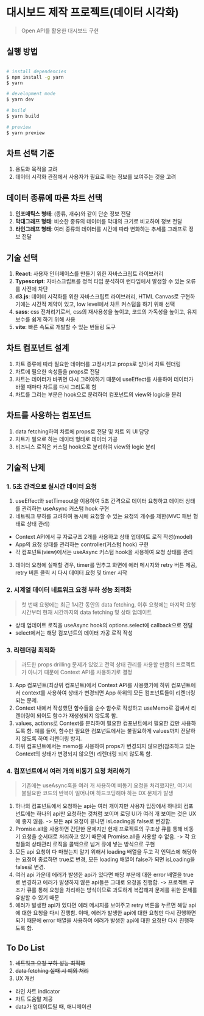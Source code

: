 # 대시보드 제작 프로젝트(데이터 시각화)

> Open API를 활용한 대시보드 구현

## 실행 방법

```bash

# install dependencies
$ npm install -g yarn
$ yarn

# development mode
$ yarn dev

# build
$ yarn build

# preview
$ yarn preview
```

## 차트 선택 기준

1. 용도와 목적을 고려
2. 데이터 시각화 관점에서 사용자가 필요로 하는 정보를 보여주는 것을 고려

## 데이터 종류에 따른 차트 선택

1. **인포매틱스 형태**: (종류, 개수)와 같이 단순 정보 전달
2. **막대그래프 형태**: 비슷한 종류의 데이터를 막대의 크기로 비교하여 정보 전달
3. **라인그래프 형태**: 여러 종류의 데이터를 시간에 따라 변화하는 추세를 그래프로 정보 전달

## 기술 선택

1. **React**: 사용자 인터페이스를 만들기 위한 자바스크립트 라이브러리
2. **Typescript**: 자바스크립트를 정적 타입 분석하여 런타임에서 발생할 수 있는 오류를 사전에 차단
3. **d3.js**: 데이터 시각화를 위한 자바스크립트 라이브러리, HTML Canvas로 구현하기에는 시간적 제약이 있고, low level에서 차트 커스텀을 하기 위해 선택
4. **sass**: css 전처리기로서, css의 재사용성을 높이고, 코드의 가독성을 높이고, 유지보수를 쉽게 하기 위해 사용
5. **vite**: 빠른 속도로 개발할 수 있는 번들링 도구

## 차트 컴포넌트 설계

1. 차트 종류에 따라 필요한 데이터를 고정시키고 props로 받아서 차트 렌더링
2. 차트에 필요한 속성들을 props로 전달
3. 차트는 데이터가 바뀌면 다시 그려야하기 때문에 useEffect를 사용하여 데이터가 바뀔 때마다 차트를 다시 그리도록 함
4. 차트를 그리는 부분은 hook으로 분리하여 컴포넌트의 view와 logic을 분리

## 차트를 사용하는 컴포넌트

1. data fetching하여 차트에 props로 전달 및 차트 외 UI 담당
2. 차트가 필요로 하는 데이터 형태로 데이터 가공
3. 비즈니스 로직은 커스텀 hook으로 분리하여 view와 logic 분리

## 기술적 난제

### 1. 5초 간격으로 실시간 데이터 요청

1. useEffect와 setTimeout을 이용하여 5초 간격으로 데이터 요청하고 데이터 상태를 관리하는 useAsync 커스텀 hook 구현
2. 네트워크 부하를 고려하여 동시에 요청할 수 있는 요청의 개수를 제한(MVC 패턴 형태로 상태 관리)

- Context API에서 큐 자료구조 2개를 사용하고 상태 업데이트 로직 작성(model)
- App의 요청 상태를 관리하는 controller(커스텀 hook) 구현
- 각 컴포넌트(view)에서는 useAsync 커스텀 hook을 사용하여 요청 상태를 관리

3. 데이터 요청에 실패할 경우, timer를 멈추고 화면에 에러 메시지와 retry 버튼 제공, retry 버튼 클릭 시 다시 데이터 요청 및 timer 시작

### 2. 시계열 데이터 네트워크 요청 부하 성능 최적화

> 첫 번째 요청에는 최근 1시간 동안의 data fetching, 이후 요청에는 마지막 요청 시간부터 현재 시간까지의 data fetching 및 상태 업데이트

- 상태 업데이트 로직을 useAsync hook의 options.select에 callback으로 전달
- select에서는 해당 컴포넌트의 데이터 가공 로직 작성

### 3. 리렌더링 최적화

> 과도한 props drilling 문제가 있었고 전역 상태 관리를 사용할 만큼의 프로젝트가 아니기 때문에 Context API를 사용하기로 결정

1. App 컴포넌트(최상위 컴포넌트)에서 Context API를 사용했기에 하위 컴포넌트에서 context를 사용하여 상태가 변경되면 App 하위의 모든 컴포넌트들이 리렌더링 되는 문제.
2. Context 내에서 작성했던 함수들을 순수 함수로 작성하고 useMemo로 감싸서 리렌더링이 되어도 함수가 재생성되지 않도록 함.
3. values, actions로 Context를 분리하여 필요한 컴포넌트에서 필요한 값만 사용하도록 함. 예를 들어, 함수만 필요한 컴포넌트에서는 불필요하게 values까지 전달하지 않도록 하여 리렌더링 방지.
4. 하위 컴포넌트에서는 memo를 사용하여 props가 변경되지 않으면(참조하고 있는 Context의 상태가 변경되지 않으면) 리렌더링 되지 않도록 함.

### 4. 컴포넌트에서 여러 개의 비동기 요청 처리하기

> 기존에는 useAsync훅을 여러 개 사용하여 비동기 요청을 처리했지만, 여기서 불필요한 코드의 반복이 일어나며 하드코딩해야 하는 DX 문제가 발생

1. 하나의 컴포넌트에서 요청하는 api는 여러 개이지만 사용자 입장에서 하나의 컴포넌트에는 하나의 api만 요청하는 것처럼 보이며 로딩 UI가 여러 개 보이는 것은 UX에 좋지 않음. -> 모든 api 요청이 끝나면 isLoading을 false로 변경함.
2. Promise.all을 사용하면 간단한 문제지만 현재 프로젝트의 구조상 큐를 통해 비동기 요청을 순서대로 처리하고 있기 때문에 Promise.all을 사용할 수 없음. -> 각 요청들의 상태관리 로직을 콜백으로 넘겨 큐에 넣는 방식으로 구현
3. 모든 api 요청이 다 마쳤는지 알기 위해서 loading 배열을 두고 각 인덱스에 해당하는 요청이 종료하면 true로 변경, 모든 loading 배열이 false가 되면 isLoading을 false로 변경.
4. 여러 api 가운데 에러가 발생한 api가 있다면 해당 부분에 대한 error 배열을 true로 변경하고 에러가 발생하지 않은 api들은 그대로 요청을 진행함. -> 프로젝트 구조가 큐를 통해 요청을 처리하는 방식이므로 과도하게 복잡해져 문제를 위한 문제를 유발할 수 있기 때문
5. 에러가 발생한 api가 있다면 에러 메시지를 보여주고 retry 버튼을 누르면 해당 api에 대한 요청을 다시 진행함. 이때, 에러가 발생한 api에 대한 요청만 다시 진행하면 되기 때문에 error 배열을 사용하여 에러가 발생한 api에 대한 요청만 다시 진행하도록 함.

## To Do List

1. ~~네트워크 요청 부하 성능 최적화~~
2. ~~data fetching 실패 시 예외 처리~~
3. UX 개선

- 라인 차트 indicator
- 차트 도움말 제공
- data가 업데이트될 때, 애니메이션
